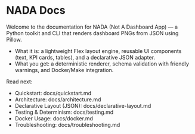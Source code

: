 # NADA Docs

Welcome to the documentation for NADA (Not A Dashboard App) — a Python toolkit and CLI that renders dashboard PNGs from JSON using Pillow.

- What it is: a lightweight Flex layout engine, reusable UI components (text, KPI cards, tables), and a declarative JSON adapter.
- What you get: a deterministic renderer, schema validation with friendly warnings, and Docker/Make integration.

Read next:
- Quickstart: docs/quickstart.md
- Architecture: docs/architecture.md
- Declarative Layout (JSON): docs/declarative-layout.md
- Testing & Determinism: docs/testing.md
- Docker Usage: docs/docker.md
- Troubleshooting: docs/troubleshooting.md

